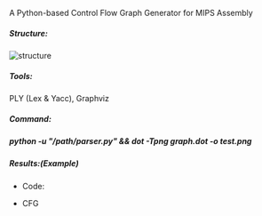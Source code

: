 A Python-based Control Flow Graph Generator for MIPS Assembly

##### Structure:
![structure](../main/temp/structure.png)


##### Tools: 

PLY (Lex & Yacc), Graphviz

##### Command: 

##### python -u "/path/parser.py" && dot -Tpng graph.dot -o test.png

##### Results:(Example)

- Code:

  

- CFG

